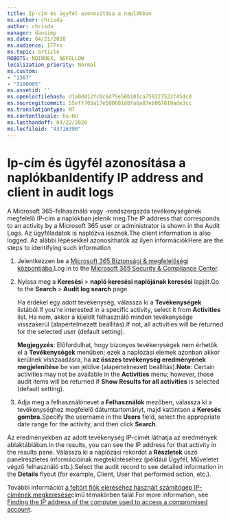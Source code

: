 ```yaml
---
title: Ip-cím és ügyfél azonosítása a naplókban
ms.author: chrisda
author: chrisda
manager: dansimp
ms.date: 04/21/2020
ms.audience: ITPro
ms.topic: article
ROBOTS: NOINDEX, NOFOLLOW
localization_priority: Normal
ms.custom:
- "1367"
- "3100005"
ms.assetid: ''
ms.openlocfilehash: d1a0d412fc0c6d79e50b101ca759127522f45dcd
ms.sourcegitcommit: 55eff703a17e500681d8fa6a87eb067019ade3cc
ms.translationtype: MT
ms.contentlocale: hu-HU
ms.lasthandoff: 04/22/2020
ms.locfileid: "43716390"
---
```

# <a name="identify-ip-address-and-client-in-audit-logs"></a><span data-ttu-id="bba61-102">Ip-cím és ügyfél azonosítása a naplókban</span><span class="sxs-lookup"><span data-stu-id="bba61-102">Identify IP address and client in audit logs</span></span>

<span data-ttu-id="bba61-103">A Microsoft 365-felhasználó vagy -rendszergazda tevékenységének megfelelő IP-cím a naplókban jelenik meg.</span><span class="sxs-lookup"><span data-stu-id="bba61-103">The IP address that corresponds to an activity by a Microsoft 365 user or administrator is shown in the Audit Logs.</span></span> <span data-ttu-id="bba61-104">Az ügyféladatok is naplózva lesznek.</span><span class="sxs-lookup"><span data-stu-id="bba61-104">The client information is also logged.</span></span> <span data-ttu-id="bba61-105">Az alábbi lépésekkel azonosíthatók az ilyen információk</span><span class="sxs-lookup"><span data-stu-id="bba61-105">Here are the steps to identifying such information</span></span>

1. <span data-ttu-id="bba61-106">Jelentkezzen be a [Microsoft 365 Biztonsági & megfelelőségi központjába.](https://protection.office.com/)</span><span class="sxs-lookup"><span data-stu-id="bba61-106">Log in to the [Microsoft 365 Security & Compliance Center](https://protection.office.com/).</span></span>

2. <span data-ttu-id="bba61-107">Nyissa meg a **Keresési** > **napló keresési naplójának keresési** lapját.</span><span class="sxs-lookup"><span data-stu-id="bba61-107">Go to the **Search** > **Audit log search** page.</span></span>

   <span data-ttu-id="bba61-108">Ha érdekel egy adott tevékenység, válassza ki a **Tevékenységek** listából.</span><span class="sxs-lookup"><span data-stu-id="bba61-108">If you're interested in a specific activity, select it from **Activities** list.</span></span> <span data-ttu-id="bba61-109">Ha nem, akkor a kijelölt felhasználó minden tevékenysége visszakerül (alapértelmezett beállítás).</span><span class="sxs-lookup"><span data-stu-id="bba61-109">If not, all activities will be returned for the selected user (default setting).</span></span>

   <span data-ttu-id="bba61-110">**Megjegyzés**: Előfordulhat, hogy bizonyos tevékenységek nem érhetők el a **Tevékenységek** menüben; ezek a naplózási elemek azonban akkor kerülnek visszaadásra, ha **az összes tevékenység eredményének megjelenítése** be van jelölve (alapértelmezett beállítás).</span><span class="sxs-lookup"><span data-stu-id="bba61-110">**Note**: Certain activities may not be available in the **Activities** menu; however, those audit items will be returned if **Show Results for all activities** is selected (default setting).</span></span>

3. <span data-ttu-id="bba61-111">Adja meg a felhasználónevet a **Felhasználók** mezőben, válassza ki a tevékenységhez megfelelő dátumtartományt, majd kattintson a **Keresés gombra.**</span><span class="sxs-lookup"><span data-stu-id="bba61-111">Specify the username in the **Users** field, select the appropriate date range for the activity, and then click **Search**.</span></span>

<span data-ttu-id="bba61-112">Az eredményekben az adott tevékenység IP-címét láthatja az eredmények ablaktáblában.</span><span class="sxs-lookup"><span data-stu-id="bba61-112">In the results, you can see the IP address for that activity in the results pane.</span></span> <span data-ttu-id="bba61-113">Válassza ki a naplózási rekordot a **Részletek** úszó panelrészletes információinak megtekintéséhez (például Ügyfél, Műveletet végző felhasználó stb.).</span><span class="sxs-lookup"><span data-stu-id="bba61-113">Select the audit record to see detailed information in the **Details** flyout (for example, Client, User that performed action, etc.).</span></span>

<span data-ttu-id="bba61-114">További információt [a feltört fiók eléréséhez használt számítógép IP-címének megkeresése](https://docs.microsoft.com/office365/securitycompliance/auditing-troubleshooting-scenarios#finding-the-ip-address-of-the-computer-used-to-access-a-compromised-account)című témakörben talál.</span><span class="sxs-lookup"><span data-stu-id="bba61-114">For more information, see [Finding the IP address of the computer used to access a compromised account](https://docs.microsoft.com/office365/securitycompliance/auditing-troubleshooting-scenarios#finding-the-ip-address-of-the-computer-used-to-access-a-compromised-account).</span></span>

